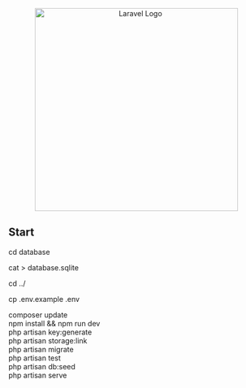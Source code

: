 <p align="center"><a href="https://laravel.com" target="_blank"><img src="https://raw.githubusercontent.com/laravel/art/master/logo-lockup/5%20SVG/2%20CMYK/1%20Full%20Color/laravel-logolockup-cmyk-red.svg" width="400" alt="Laravel Logo"></a></p>

## Start

cd database

cat > database.sqlite

cd ../

cp .env.example .env

composer update \
npm install && npm run dev \
php artisan key:generate \
php artisan storage:link \
php artisan migrate \
php artisan test  \
php artisan db:seed \
php artisan serve 
